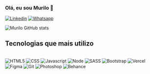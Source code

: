 ### Olá, eu sou Murilo 👋
[![Linkedin](https://img.shields.io/badge/LinkedIn-0077B5?style=for-the-badge&logo=linkedin&logoColor=white)](https://www.linkedin.com/in/murilo-np/)
[![Whatsapp](https://img.shields.io/badge/WhatsApp-25D366?style=for-the-badge&logo=whatsapp&logoColor=white)](https://wa.me/5537999696995)

![Murilo GitHub stats](https://github-readme-stats.vercel.app/api?username=murilonp9&show_icons=true&theme=tokyonight)

## Tecnologias que mais utilizo
<div style="display: inline_block"><br/>
  <img align="center" alt="HTML5" src="https://img.shields.io/badge/CSS-239120?&style=for-the-badge&logo=css3&logoColor=white"/>
  <img align="center" alt="CSS" src="https://img.shields.io/badge/HTML5-E34F26?style=for-the-badge&logo=html5&logoColor=white"/>
  <img align="center" alt="Javascript" src="https://img.shields.io/badge/JavaScript-F7DF1E?style=for-the-badge&logo=javascript&logoColor=black"/>
  <img align="center" alt="Node" src="https://img.shields.io/badge/Node.js-43853D?style=for-the-badge&logo=node.js&logoColor=white"/>
  <img align="center" alt="SASS" src="https://img.shields.io/badge/Sass-CC6699?style=for-the-badge&logo=sass&logoColor=white
"/>
  <img align="center" alt="Bootstrap" src="https://img.shields.io/badge/Bootstrap-563D7C?style=for-the-badge&logo=bootstrap&logoColor=white
"/>
  <img align="center" alt="Vercel" src="https://img.shields.io/badge/Vercel-000000?style=for-the-badge&logo=vercel&logoColor=white
"/>
  <img align="center" alt="Figma" src="https://img.shields.io/badge/Figma-F24E1E?style=for-the-badge&logo=figma&logoColor=white
"/>
  <img align="center" alt="Git" src="https://img.shields.io/badge/GIT-E44C30?style=for-the-badge&logo=git&logoColor=white
"/>
  <img align="center" alt="Photoshop" src="https://aleen42.github.io/badges/src/photoshop.svg
"/>
  <img align="center" alt="Behance" src="https://aleen42.github.io/badges/src/behance.svg
"/>
</div>


